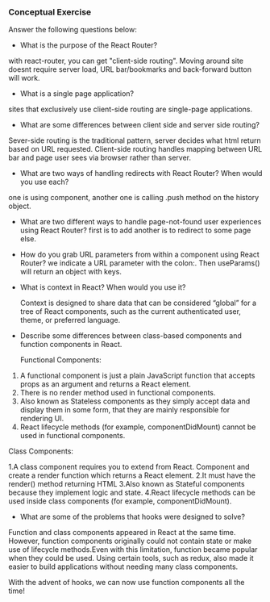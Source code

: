 ### Conceptual Exercise

Answer the following questions below:

- What is the purpose of the React Router?

 with react-router, you can get "client-side routing". Moving around site doesnt require server load, URL bar/bookmarks and back-forward button will work.

- What is a single page application?

 sites that exclusively use client-side routing are single-page applications.

- What are some differences between client side and server side routing?


 Sever-side routing is the traditional pattern, server decides what html return based on URL requested.
Client-side routing handles mapping between URL bar and page user sees via browser rather than server.

- What are two ways of handling redirects with React Router? When would you use each?

one is using <Redirct> component, another one is calling .push method on the history object.

- What are two different ways to handle page-not-found user experiences using React Router? 
 first is to add <Route><NotFound /> </Route>
 another is to redirect to some page else.


- How do you grab URL parameters from within a component using React Router?
 we indicate a URL parameter with the colon:. Then useParams() will return an object with keys.

- What is context in React? When would you use it?
  
  Context is designed to share data that can be considered “global” for a tree of React components, such as the current authenticated user, theme, or preferred language.

- Describe some differences between class-based components and function
  components in React.
  
  Functional Components:
 1. A functional component is just a plain JavaScript function that accepts props as an argument and returns a React element.
 2. There is no render method used in functional components.
 3. Also known as Stateless components as they simply accept data and display them in some form, that they are mainly responsible for rendering UI.
 4. React lifecycle methods (for example, componentDidMount) cannot be used in functional components.
   
   Class Components:
  
  1.A class component requires you to extend from React. Component and create a render function which returns a React element.
  2.It must have the render() method returning HTML
  3.Also known as Stateful components because they implement logic and state.
  4.React lifecycle methods can be used inside class components (for example, componentDidMount).
  
  
- What are some of the problems that hooks were designed to solve?

 Function and class components appeared in React at the same time. However, function components originally could not contain state or make use of lifecycle methods.Even with this limitation, function became popular when they could be used.
Using certain tools, such as redux, also made it easier to build applications without needing many class components.

 With the advent of hooks, we can now use function components all the time!